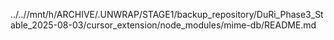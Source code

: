 ../..//mnt/h/ARCHIVE/.UNWRAP/STAGE1/backup_repository/DuRi_Phase3_Stable_2025-08-03/cursor_extension/node_modules/mime-db/README.md